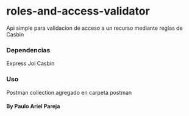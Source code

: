 # roles-and-access-validator
Api simple para validacion de acceso a un recurso mediante reglas de Casbin

### Dependencias
Express
Joi
Casbin

### Uso
Postman collection agregado en carpeta postman

#### By Paulo Ariel Pareja